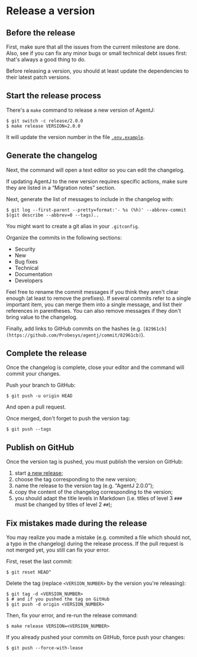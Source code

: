 # Release a version

## Before the release

First, make sure that all the issues from the current milestone are done.
Also, see if you can fix any minor bugs or small technical debt issues first: that's always a good thing to do.

Before releasing a version, you should at least update the dependencies to their latest patch versions.

## Start the release process

There's a `make` command to release a new version of AgentJ:

```console
$ git switch -c release/2.0.0
$ make release VERSION=2.0.0
```

It will update the version number in the file [`.env.example`](/.env.example).

## Generate the changelog

Next, the command will open a text editor so you can edit the changelog.

If updating AgentJ to the new version requires specific actions, make sure they are listed in a “Migration notes” section.

Next, generate the list of messages to include in the changelog with:

```console
$ git log --first-parent --pretty=format:'- %s (%h)' --abbrev-commit $(git describe --abbrev=0 --tags)..
```

You might want to create a git alias in your `.gitconfig`.

Organize the commits in the following sections:

- Security
- New
- Bug fixes
- Technical
- Documentation
- Developers

Feel free to rename the commit messages if you think they aren't clear enough (at least to remove the prefixes).
If several commits refer to a single important item, you can merge them into a single message, and list their references in parentheses.
You can also remove messages if they don't bring value to the changelog.

Finally, add links to GitHub commits on the hashes (e.g. `[82961cb](https://github.com/Probesys/agentj/commit/82961cb)`).

## Complete the release

Once the changelog is complete, close your editor and the command will commit your changes.

Push your branch to GitHub:

```console
$ git push -u origin HEAD
```

And open a pull request.

Once merged, don't forget to push the version tag:

```console
$ git push --tags
```

## Publish on GitHub

Once the version tag is pushed, you must publish the version on GitHub:

1. start [a new release](https://github.com/Probesys/agentj/releases/new);
2. choose the tag corresponding to the new version;
3. name the release to the version tag (e.g. “AgentJ 2.0.0”);
4. copy the content of the changelog corresponding to the version;
5. you should adapt the title levels in Markdown (i.e. titles of level 3 `###` must be changed by titles of level 2 `##`);

## Fix mistakes made during the release

You may realize you made a mistake (e.g. commited a file which should not, a typo in the changelog) during the release process.
If the pull request is not merged yet, you still can fix your error.

First, reset the last commit:

```console
$ git reset HEAD^
```

Delete the tag (replace `<VERSION_NUMBER>` by the version you're releasing):

```console
$ git tag -d <VERSION_NUMBER>
$ # and if you pushed the tag on GitHub
$ git push -d origin <VERSION_NUMBER>
```

Then, fix your error, and re-run the release command:

```console
$ make release VERSION=<VERSION_NUMBER>
```

If you already pushed your commits on GitHub, force push your changes:

```console
$ git push --force-with-lease
```
